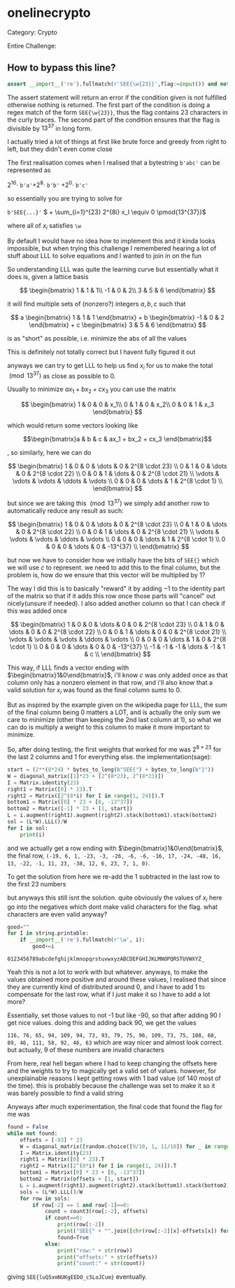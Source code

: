 # onelinecrypto

Category: Crypto

Entire Challenge:

## How to bypass this line?

```py
assert __import__('re').fullmatch(r'SEE{\w{23}}',flag:=input()) and not int.from_bytes(flag.encode(),'big')%13**37
```

The assert statement will return an error if the condition given is not fulfilled otherwise nothing is returned. The first part of the condition is doing a regex match of the form `SEE{\w{23}}`, thus the flag contains 23 characters in the curly braces. The second part of the condition ensures that the flag is divisible by $13^{37}$ in long form. 

I actually tried a lot of things at first like brute force and greedy from right to left, but they didn't even come close

The first realisation comes when I realised that a bytestring `b'abc'` can be represented as

$2^{16}\cdot$ `b'a'`$+2^8\cdot$ `b'b'` $+2^0 \cdot$ `b'c'`

so essentially you are trying to solve for

`b'SEE{...}'` $ + \sum_{i=1}^{23} 2^{8i} x_I \equiv 0 \pmod{13^{37}}$

where all of $x_i$ satisfies `\w`

By default I would have no idea how to implement this and it kinda looks impossible, but when trying this challenge I remembered hearing a lot of stuff about LLL to solve equations and I wanted to join in on the fun

So understanding LLL was quite the learning curve but essentially what it does is, given a lattice basis

$$
\begin{bmatrix}
    1 & 1 & 1\\
    -1 & 0 & 2\\
    3 & 5 & 6
\end{bmatrix}
$$

it will find multiple sets of (nonzero?) integers $a, b, c$ such that

$$
a \begin{bmatrix}
    1 & 1 & 1
\end{bmatrix} + b \begin{bmatrix}
    -1 & 0 & 2
\end{bmatrix} + c \begin{bmatrix}
    3 & 5 & 6
\end{bmatrix}
$$

is as "short" as possible, i.e. minimize the abs of all the values

This is definitely not totally correct but I havent fully figured it out

anyways we can try to get LLL to help us find $x_i$ for us to make the total $\pmod{13^{37}}$ as close as possible to 0.

Usually to minimize $ax_1 + bx_2 + cx_3$ you can use the matrix

$$
\begin{bmatrix}
    1 & 0 & 0 & x_1\\
    0 & 1 & 0 & x_2\\
    0 & 0 & 1 & x_3
\end{bmatrix}
$$

which would return some vectors looking like 

$$\begin{bmatrix}a & b & c & ax_1 + bx_2 + cx_3 \end{bmatrix}$$

, so similarly, here we can do

$$
\begin{bmatrix}
    1 & 0 & 0 & \dots  & 0 & 2^{8 \cdot 23}  \\
    0 & 1 & 0 & \dots  & 0 & 2^{8 \cdot 22} \\
    0 & 0 & 1 & \dots  & 0 & 2^{8 \cdot 21} \\
    \vdots & \vdots & \vdots & \ddots & \vdots \\
    0 & 0 & 0 & \dots  & 1 & 2^{8 \cdot 1} \\
\end{bmatrix}
$$

but since we are taking this $\pmod{13^{37}}$ we simply add another row to automatically reduce any result as such:

$$
\begin{bmatrix}
    1 & 0 & 0 & \dots  & 0 & 2^{8 \cdot 23}  \\
    0 & 1 & 0 & \dots  & 0 & 2^{8 \cdot 22} \\
    0 & 0 & 1 & \dots  & 0 & 2^{8 \cdot 21} \\
    \vdots & \vdots & \vdots & \ddots & \vdots \\
    0 & 0 & 0 & \dots  & 1 & 2^{8 \cdot 1} \\
    0 & 0 & 0 & \dots  & 0 & -13^{37} \\
\end{bmatrix}
$$

but now we have to consider how we initially have the bits of `SEE{}` which we will use $c$ to represent. we need to add this to the final column, but the problem is, how do we ensure that this vector will be multiplied by 1?

The way I did this is to basically "reward" it by adding $-1$ to the identity part of the matrix so that if it adds this row once those parts will "cancel" out nicely(unsure if needed). I also added another column so that I can check if this was added once

$$
\begin{bmatrix}
    1 & 0 & 0 & \dots  & 0 & 0 & 2^{8 \cdot 23}  \\
    0 & 1 & 0 & \dots  & 0 & 0 & 2^{8 \cdot 22} \\
    0 & 0 & 1 & \dots  & 0 & 0 & 2^{8 \cdot 21} \\
    \vdots & \vdots & \vdots & \ddots & \vdots \\
    0 & 0 & 0 & \dots  & 1 & 0 & 2^{8 \cdot 1} \\
    0 & 0 & 0 & \dots  & 0 & 0 & -13^{37} \\
    -1 & -1 & -1 & \dots  & -1 & 1 & c \\
\end{bmatrix}
$$

This way, if LLL finds a vector ending with $\begin{bmatrix}1&0\end{bmatrix}$, i'll know $c$ was only added once as that column only has a nonzero element in that row, and i'll also know that a valid solution for $x_i$ was found as the final column sums to 0.

But as inspired by the example given on the wikipedia page for LLL, the sum of the final column being 0 matters a LOT, and is actually the only sum we care to minimize (other than keeping the 2nd last column at 1), so what we can do is multiply a weight to this column to make it more important to minimize.

So, after doing testing, the first weights that worked for me was $2^{8*23}$ for the last 2 columns and $1$ for everything else. the implementation(sage):

```py
start = (2**(8*24) * bytes_to_long(b"SEE{") + bytes_to_long(b"}"))
W = diagonal_matrix([1]*23 + [2^(8*23), 2^(8*23)])
I = Matrix.identity(23)
right1 = Matrix([0] * 23).T
right2 = Matrix([2^(8*i) for I in range(1, 24)]).T
bottom1 = Matrix([0] * 23 + [0, -13^37])
bottom2 = Matrix([-1] * 23 + [1, start])
L = i.augment(right1).augment(right2).stack(bottom1).stack(bottom2)
sol = (L*W).LLL()/W
for I in sol:
    print(i)
```

and we actually get a row ending with $\begin{bmatrix}1&0\end{bmatrix}$, the final row, `(-19, 6, 1, -23, -3, -26, -6, -6, -16, 17, -24, -48, 16, 13, -22, -1, 11, 23, -38, 12, 6, 23, 7, 1, 0)`. 

To get the solution from here we re-add the 1 subtracted in the last row to the first 23 numbers

but anyways this still isnt the solution. quite obviously the values of $x_i$ here go into the negatives which dont make valid characters for the flag. what characters are even valid anyway?
```py
good=""
for I in string.printable:
    if __import__('re').fullmatch(r'\w', i):
        good+=i
```
`0123456789abcdefghijklmnopqrstuvwxyzABCDEFGHIJKLMNOPQRSTUVWXYZ_`

Yeah this is not a lot to work with but whatever. anyways, to make the values obtained more positive and around these values, I realised that since they are currently kind of distributed around 0, and I have to add 1 to compensate for the last row, what if I just make it so I have to add a lot more?

Essentially, set those values to not -1 but like -90, so that after adding 90 I get nice values. doing this and adding back 90, we get the values

`116, 76, 65, 94, 109, 94, 73, 93, 79, 75, 96, 109, 73, 75, 108, 68, 89, 46, 111, 58, 92, 46, 63` which are way nicer and almost look correct. but actually, 9 of these numbers are invalid characters

From here, real hell began where I had to keep changing the offsets here and the weights to try to magically get a valid set of values. however, for unexplainable reasons I kept getting rows with 1 bad value (of 140 most of the time). this is probably because the challenge was set to make it so it was barely possible to find a valid string

Anyways after much experimentation, the final code that found the flag for me was


```py
found = False
while not found:
    offsets = [-93] * 23
    W = diagonal_matrix([random.choice([9/10, 1, 11/10]) for _ in range(23)] + [2^(3), 2^(7)])
    I = Matrix.identity(23)
    right1 = Matrix([0] * 23).T
    right2 = Matrix([2^(8*i) for I in range(1, 24)]).T
    bottom1 = Matrix([0] * 23 + [0, -13^37])
    bottom2 = Matrix(offsets + [1, start])
    L = i.augment(right1).augment(right2).stack(bottom1).stack(bottom2)
    sols = (L*W).LLL()/W
    for row in sols:
        if row[-2] == 1 and row[-1]==0:
            count = count3(row[:-2], offsets)
            if count==0:
                print(row[:-2])
                print("SEE{" + "".join([chr(row[:-2][x]-offsets[x]) for x in range(len(row[:-2]))])[::-1] + "}")
                found=True
            else:
                print("row:" + str(row))
                print("offsets:" + str(offsets))
                print("count:" + str(count))
```

giving `SEE{luQ5xmNUKgEEDO_c5LoJCum}` eventually.
